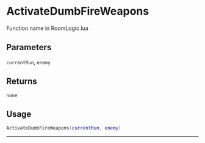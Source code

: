 # ActivateDumbFireWeapons
Function name in RoomLogic.lua
## Parameters
`currentRun`, `enemy`
## Returns
`none`
## Usage
```lua
ActivateDumbFireWeapons(currentRun, enemy)
```
---
